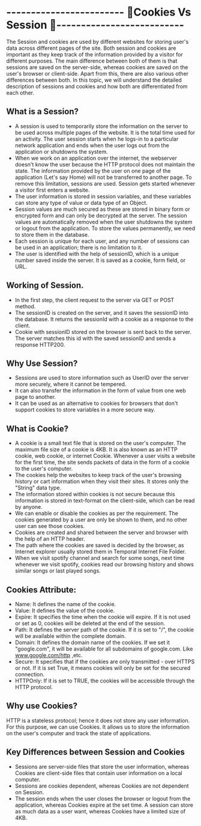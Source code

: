 # ------------------------ 🍪Cookies Vs Session 🚟--------------------------

The Session and cookies are used by different websites for storing user's data across different pages of the site. Both session and cookies are important as they keep track of the information provided by a visitor for different purposes. The main difference between both of them is that sessions are saved on the server-side, whereas cookies are saved on the user's browser or client-side. Apart from this, there are also various other differences between both. In this topic, we will understand the detailed description of sessions and cookies and how both are differentiated from each other.

## What is a Session?
- A session is used to temporarily store the information on the server to be used across multiple pages of the website. It is the total time used for an activity. The user session starts when he logs-in to a particular network application and ends when the user logs out from the application or shutdowns the system.
- When we work on an application over the internet, the webserver doesn't know the user because the HTTP protocol does not maintain the state. The information provided by the user on one page of the application (Let's say Home) will not be transferred to another page. To remove this limitation, sessions are used. Session gets started whenever a visitor first enters a website.
- The user information is stored in session variables, and these variables can store any type of value or data type of an Object.
- Session values are much secured as these are stored in binary form or encrypted form and can only be decrypted at the server. The session values are automatically removed when the user shutdowns the system or logout from the application. To store the values permanently, we need to store them in the database.
- Each session is unique for each user, and any number of sessions can be used in an application; there is no limitation to it.
- The user is identified with the help of sessionID, which is a unique number saved inside the server. It is saved as a cookie, form field, or URL.

## Working of Session.

- In the first step, the client request to the server via GET or POST method.
- The sessionID is created on the server, and it saves the sessionID into the database. It returns the sessionId with a cookie as a response to the client.
- Cookie with sessionID stored on the browser is sent back to the server. The server matches this id with the saved sessionID and sends a response HTTP200.


## Why Use Session?
- Sessions are used to store information such as UserID over the server more securely, where it cannot be tempered.
- It can also transfer the information in the form of value from one web page to another.
- It can be used as an alternative to cookies for browsers that don't support cookies to store variables in a more secure way.


## What is Cookie?

- A cookie is a small text file that is stored on the user's computer. The maximum file size of a cookie is 4KB. It is also known as an HTTP cookie, web cookie, or internet Cookie. Whenever a user visits a website for the first time, the site sends packets of data in the form of a cookie to the user's computer.
- The cookies help the websites to keep track of the user's browsing history or cart information when they visit their sites.
It stores only the "String" data type.
- The information stored within cookies is not secure because this information is stored in text-format on the client-side, which can be read by anyone.
- We can enable or disable the cookies as per the requirement.
The cookies generated by a user are only be shown to them, and no other user can see those cookies.
- Cookies are created and shared between the server and browser with the help of an HTTP header.
- The path where the cookies are saved is decided by the browser, as Internet explorer usually stored them in Temporal Internet File Folder.
- When we visit spotify channel and search for some songs, next time whenever we visit spotify, cookies read our browsing history and shows similar songs or last played songs.


## Cookies Attribute:
- Name: It defines the name of the cookie.
- Value: It defines the value of the cookie.
- Expire: It specifies the time when the cookie will expire. If it is not used or set as 0, cookies will be deleted at the end of the session.
- Path: It defines the server path of the cookie. If it is set to "/", the cookie will be available within the complete domain.
- Domain: It defines the domain name of the cookies. If we set it "google.com", it will be available for all subdomains of google.com. Like www.google.com/http ,etc.
- Secure: It specifies that if the cookies are only transmitted - over HTTPS or not. If it is set True, it means cookies will only be set for the secured connection.
- HTTPOnly: If it is set to TRUE, the cookies will be accessible through the HTTP protocol.


## Why use Cookies?
HTTP is a stateless protocol; hence it does not store any user information. For this purpose, we can use Cookies. It allows us to store the information on the user's computer and track the state of applications.


## Key Differences between Session and Cookies
- Sessions are server-side files that store the user information, whereas Cookies are client-side files that contain user information on a local computer.
- Sessions are cookies dependent, whereas Cookies are not dependent on Session.
- The session ends when the user closes the browser or logout from the application, whereas Cookies expire at the set time.
A session can store as much data as a user want, whereas Cookies have a limited size of 4KB.
